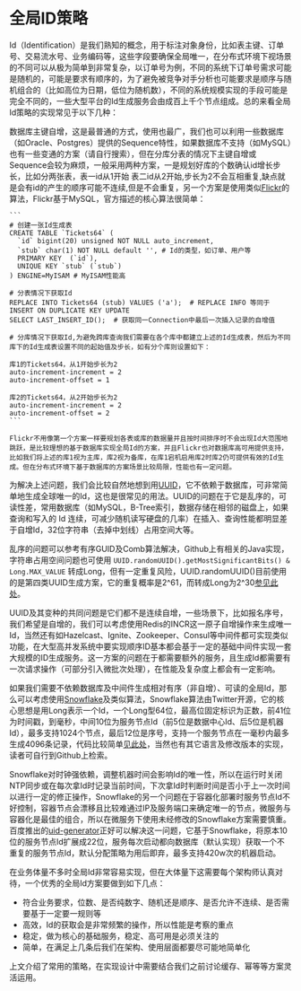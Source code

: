 # 全局ID策略

Id（Identification）是我们熟知的概念，用于标注对象身份，比如表主键、订单号、交易流水号、业务编码等，这些字段要确保全局唯一，在分布式环境下视场景的不同可以从极为简单到非常复杂，以订单号为例，不同的系统下订单号需求可能是随机的，可能是要求有顺序的，为了避免被竞争对手分析也可能要求是顺序与随机组合的（比如高位为日期，低位为随机数），不同的系统规模实现的手段可能是完全不同的，一些大型平台的Id生成服务会由成百上千个节点组成。总的来看全局Id策略的实现常见于以下几种：

数据库主键自增，这是最普通的方式，使用也最广，我们也可以利用一些数据库（如Oracle、Postgres）提供的Sequence特性，如果数据库不支持（如MySQL）也有一些变通的方案（请自行搜索），但在分库分表的情况下主键自增或Sequence会较为麻烦，一般采用两种方案，一是规划好库的个数确认id增长步长，比如分两张表，表一id从1开始 表二id从2开始,步长为2不会互相重复,缺点就是会有id的产生的顺序可能不连续,但是不会重复，另一个方案是使用类似[Flickr](http://code.flickr.net/2010/02/08/ticket-servers-distributed-unique-primary-keys-on-the-cheap/)的算法，Flickr基于MySQL，官方描述的核心算法很简单：

    ```
    # 创建一张Id生成表
    CREATE TABLE `Tickets64` (
      `id` bigint(20) unsigned NOT NULL auto_increment,
      `stub` char(1) NOT NULL default '', # Id的类型，如订单、用户等
      PRIMARY KEY  (`id`),
      UNIQUE KEY `stub` (`stub`)
    ) ENGINE=MyISAM # MyISAM性能高

    # 分表情况下获取Id
    REPLACE INTO Tickets64 (stub) VALUES ('a');  # REPLACE INFO 等同于 INSERT ON DUPLICATE KEY UPDATE
    SELECT LAST_INSERT_ID();  # 获取同一Connection中最后一次插入记录的自增值

    # 分库情况下获取Id,为避免跨库查询我们需要在各个库中都建立上述的Id生成表，然后为不同库下的Id生成表设置不同的起始值及步长，如有分个库则设置如下：

    库1的Tickets64，从1开始步长为2
    auto-increment-increment = 2
    auto-increment-offset = 1

    库2的Tickets64，从2开始步长为2
    auto-increment-increment = 2
    auto-increment-offset = 2
    ```

    Flickr不用像第一个方案一样要规划各表或库的数据量并且按时间排序时不会出现Id大范围地跳跃，是比较理想的基于数据库实现全局Id的方案，并且Flickr也对数据库高可用提供支持，比如我们将上述的库1视为主库，库2视为备库，在库1宕机启用库2时库2仍可提供有效的Id生成。但在分布式环境下基于数据库的方案场景比较局限，性能也有一定问题。

为解决上述问题，我们会比较自然地想到用[UUID](http://www.ietf.org/rfc/rfc4122.txt)，它不依赖于数据库，可非常简单地生成全球唯一的Id，这也是很常见的用法。UUID的问题在于它是乱序的，可读性差，常用数据库（如MySQL，B-Tree索引，数据存储在相邻的磁盘上，如果查询和写入的 Id 连续，可减少随机读写硬盘的几率）在插入、查询性能都明显差于自增Id，32位字符串（去掉中划线）占用空间大等。

乱序的问题可以参考有序GUID及Comb算法解决，Github上有相关的Java实现，字符串占用空间问题也可使用 `UUID.randomUUID().getMostSignificantBits() & Long.MAX_VALUE` 转成Long，但有一定重复风险，UUID.randomUUID()目前使用的是第四类UUID生成方案，它的重复概率是2^61，而转成Long为2^30[参见此处](https://stackoverflow.com/questions/325443/likelihood-of-collision-using-most-significant-bits-of-a-uuid-in-java)。

UUID及其变种的共同问题是它们都不是连续自增，一些场景下，比如报名序号，我们希望是自增的，我们可以考虑使用Redis的INCR这一原子自增操作来生成唯一Id，当然还有如Hazelcast、Ignite、Zookeeper、Consul等中间件都可实现类似功能，在大型高并发系统中要实现顺序ID基本都会基于一定的基础中间件实现一套大规模的ID生成服务。这一方案的问题在于都需要额外的服务，且生成Id都需要有一次请求操作（可部分引入微批次处理），在性能及复杂度上都会有一定影响。

如果我们需要不依赖数据库及中间件生成相对有序（非自增）、可读的全局Id，那么可以考虑使用[Snowflake](https://blog.twitter.com/engineering/en_us/a/2010/announcing-snowflake.html)及类似算法，Snowflake算法由Twitter开源，它的核心思想是用Long表示一个Id，一个Long型64位，最高位固定标识为正数，前41位为时间戳，到毫秒，中间10位为服务节点Id（前5位是数据中心Id、后5位是机器Id），最多支持1024个节点，最后12位是序号，支持一个服务节点在一毫秒内最多生成4096条记录，代码比较简单[见此处](https://github.com/twitter/snowflake/blob/snowflake-2010/src/main/scala/com/twitter/service/snowflake/IdWorker.scala)，当然也有其它语言及修改版本的实现，读者可自行到Github上检索。

Snowflake对时钟强依赖，调整机器时间会影响Id的唯一性，所以在运行时关闭NTP同步或在每次拿Id时记录当前时间，下次拿Id时判断时间是否小于上一次时间以进行一定的修正操作，Snowflake的另一个问题在于容器化部署时服务节点Id不好控制，容器节点会漂移且比较难通过IP及服务端口来确定唯一的节点，微服务与容器化是最佳的组合，所以在微服务下使用未经修改的Snowflake方案需要慎重。百度推出的[uid-generator](https://github.com/baidu/uid-generator/blob/master/README.zh_cn.md)正好可以解决这一问题，它基于Snowflake，将原本10位的服务节点Id扩展成22位，服务每次启动都向数据库（默认实现）获取一个不重复的服务节点Id，默认分配策略为用后即弃，最多支持420w次的机器启动。

在业务体量不多时全局Id非常容易实现，但在大体量下这需要每个架构师认真对待，一个优秀的全局Id方案要做到如下几点：

* 符合业务要求，位数、是否纯数字、随机还是顺序、是否允许不连续、是否需要基于一定要一规则等
* 高效，Id的获取会是非常频繁的操作，所以性能是考察的重点
* 稳定，做为核心的基础服务，稳定、高可用是必须关注的
* 简单，在满足上几条后我们在架构、使用层面都要尽可能地简单化

上文介绍了常用的策略，在实现设计中需要结合我们之前讨论缓存、幂等等方案灵活运用。

